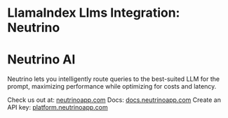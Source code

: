 # LlamaIndex Llms Integration: Neutrino

# Neutrino AI

Neutrino lets you intelligently route queries to the best-suited LLM for the prompt, maximizing performance while optimizing for costs and latency.

Check us out at: <a href="https://www.neutrinoapp.com/">neutrinoapp.com</a>
Docs: <a href="https://docs.neutrinoapp.com/">docs.neutrinoapp.com</a>
Create an API key: <a href="https://platform.neutrinoapp.com/">platform.neutrinoapp.com</a>
